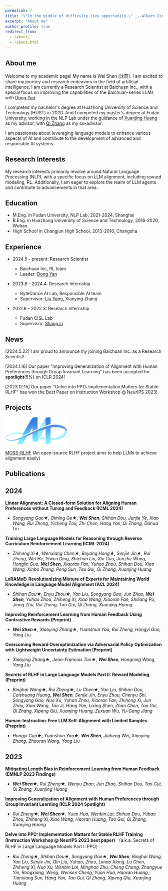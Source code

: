```yaml
---
permalink: /
title: "\"In the middle of difficulty lies opportunity.\" _--Albert Einstein_"
excerpt: "About me"
author_profile: true
redirect_from: 
  - /about/
  - /about.html
---
```


## About me

Welcome to my academic page! My name is Wei Shen (沈蔚). I am excited to share my journey and research endeavors in the field of artificial intelligence. I am currently a Research Scientist at Baichuan Inc., with a special focus on improving the capabilities of the Baichuan-series LLMs with [Dong Yan](https://scholar.google.com/citations?view_op=list_works&hl=en&hl=en&user=lvztRUkAAAAJ).

I completed my bachelor's degree at Huazhong University of Science and Technology (HUST) in 2020. And I competed my master's degree at Fudan University, working in the NLP Lab under the guidance of [Xuanjing Huang](https://xuanjing-huang.github.io/) as my advisor, with [Qi Zhang](http://qizhang.info/)  as my co-advisor.

I am passionate about leveraging language models to enhance various aspects of AI and contribute to the development of advanced and responsible AI systems. 

## Research Interests
My research interests primarily revolve around Natural Language Processing (NLP), with a specific focus on LLM alignment, including reward modeling, RL. Additionally, I am eager to explore the realm of LLM agents and contribute to advancements in that area.

## Education
* M.Eng. in Fudan University, NLP Lab, 2021-2024, Shanghai
  <!-- * advisor: [Xuanjing Huang](https://scholar.google.com/citations?user=AnBUn0QAAAAJ&hl=en), and co-advisor [Qi Zhang](http://qizhang.info/) and [Tao Gui](https://guitaowufeng.github.io/) -->
* B.Eng. in Huazhong University of Science and Technology, 2016-2020, Wuhan
* High School in Changjun High School, 2013-2016, Changsha

## Experience
* 2024.5 - present: Research Scientist
  * Baichuan Inc, RL team
  * Leader: [Dong Yan](https://scholar.google.com/citations?view_op=list_works&hl=en&hl=en&user=lvztRUkAAAAJ)
       
* 2023.8 - 2024.4: Research Internship
  * ByteDance AI Lab, Responsible AI team
  * Supervisor: [Liu Yang](http://www.yliuu.com/), Xiaoying Zhang
 
* 2021.9 - 2022.3: Research Internship
  * Fudan CISL Lab
  * Supervisor: [Shang Li](https://scholar.google.com/citations?user=AnBUn0QAAAAJ&hl=en)
      
## News
[2024.5.22] I am proud to announce my joining Baichuan Inc. as a Research Scientist!

[2024.1.16] Our paper "Improving Generalization of Alignment with Human Preferences through Group Invariant Learning" has been accepted for **spotlight**(5%) on ICLR 2024!

[2023.12.15] Our paper "Delve into PPO: Implementation Matters for Stable RLHF" has won the Best Paper on Instruction Workshop @ NeurIPS 2023!

## Projects
<img src="../images/moss_logo.png" width="200">

[MOSS-RLHF](https://openlmlab.github.io/MOSS-RLHF/) (An open-source RLHF project aims to help LLMs to achieve alignment easily)


## Publications
## 2024 ##

**Linear Alignment: A Closed-form Solution for Aligning Human Preferences without Tuning and Feedback (ICML 2024)**

* _Songyang Gao&#9733;, Qiming Ge&#9733;, **Wei Shen**, Shihan Dou, Junjie Ye, Xiao Wang, Rui Zheng, Yicheng Zou, Zhi Chen, Hang Yan, Qi Zhang, Dahua Lin_

**Training Large Language Models for Reasoning through Reverse Curriculum Reinforcement Learning (ICML 2024)**

* _Zhiheng Xi&#9733;, Wenxiang Chen&#9733;, Boyang Hong&#9733;, Senjie Jin&#9733;, Rui Zheng, Wei He, Yiwen Ding, Shichun Liu, Xin Guo, Junzhe Wang, Honglin Guo, **Wei Shen**, Xiaoran Fan, Yuhao Zhou, Shihan Dou, Xiao Wang, Xinbo Zhang, Peng Sun, Tao Gui, Qi Zhang, Xuanjing Huang_

**LoRAMoE: Revolutionizing Mixture of Experts for Maintaining World Knowledge in Language Model Alignment (ACL 2024)**

* _Shihan Dou&#9733;, Enyu Zhou&#9733;, Yan Liu, Songyang Gao, Jun Zhao, **Wei Shen**, Yuhao Zhou, Zhiheng Xi, Xiao Wang, Xiaoran Fan, Shiliang Pu, Jiang Zhu, Rui Zheng, Tao Gui, Qi Zhang, Xuanjing Huang_


**Improving Reinforcement Learning from Human Feedback Using Contrastive Rewards (Preprint)**

* _**Wei Shen**&#9733;, Xiaoying Zhang&#9733;, Yuanshun Yao, Rui Zheng, Hongyi Guo, Yang Liu_


**Overcoming Reward Overoptimization via Adversarial Policy Optimization with Lightweight Uncertainty Estimation (Preprint)**

* _Xiaoying Zhang&#9733;, Jean-Francois Ton&#9733;, **Wei Shen**, Hongning Wang, Yang Liu_

**Secrets of RLHF in Large Language Models Part II: Reward Modeling (Preprint)**

* _Binghai Wang&#9733;, Rui Zheng&#9733;, Lu Chen&#9733;, Yan Liu, Shihan Dou, Caishuang Huang, **Wei Shen**, Senjie Jin, Enyu Zhou, Chenyu Shi, Songyang Gao, Nuo Xu, Yuhao Zhou, Xiaoran Fan, Zhiheng Xi, Jun Zhao, Xiao Wang, Tao Ji, Hang Yan, Lixing Shen, Zhan Chen, Tao Gui, Qi Zhang, Xipeng Qiu, Xuanjing Huang, Zuxuan Wu, Yu-Gang Jiang_

**Human-Instruction-Free LLM Self-Alignment with Limited Samples (Preprint)**

* _Hongyi Guo&#9733;, Yuanshun Yao&#9733;, **Wei Shen**, Jiaheng Wei, Xiaoying Zhang, Zhaoran Wang, Yang Liu_



## 2023 ##

**Mitigating Length Bias in Reinforcement Learning from Human Feedback (EMNLP 2023 Findings)**

* _**Wei Shen**&#9733;, Rui Zheng&#9733;, Wenyu Zhan, Jun Zhao, Shihan Dou, Tao Gui, Qi Zhang, Xuanjing Huang_

**Improving Generalization of Alignment with Human Preferences through Group Invariant Learning (ICLR 2024 Spotlight)**

* _Rui Zheng&#9733;, **Wei Shen**&#9733;, Yuan Hua, Wenbin Lai,  Shihan Dou, Yuhao Zhou, Zhiheng Xi, Xiao Wang, Haoran Huang, Tao Gui, Qi Zhang, Xuanjing Huang_

**Delve into PPO: Implementation Matters for Stable RLHF Training (Instruction Workshop @ NeurIPS 2023 best paper)**
（a.k.a. Secrets of RLHF in Large Language Models Part I: PPO）

* _Rui Zheng&#9733;, Shihan Dou&#9733;, Songyang Gao&#9733;, **Wei Shen**, Binghai Wang, Yan Liu, Senjie Jin, Qin Liu, Yuhao, Zhou, Limao Xiong, Lu Chen, Zhiheng Xi, Nuo Xu, Wenbin Lai, Minghao Zhu, Cheng Chang, Zhangyue Yin, Rongxiang, Weng, Wensen Cheng, Yuan Hua, Haoran Huang, Tianxiang Sun, Hang Yan, Tao Gui, Qi Zhang, Xipeng Qiu, Xuanjing Huang_




